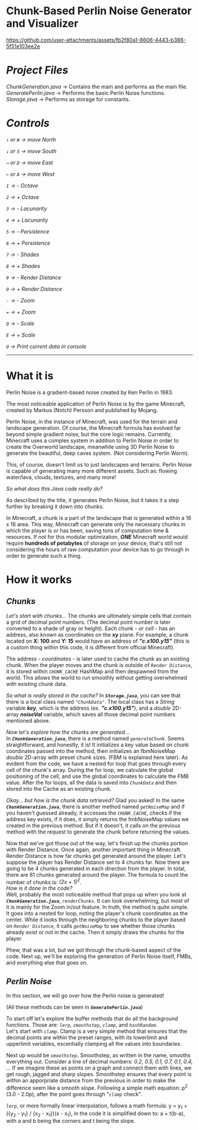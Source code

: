 # Chunk-Based Perlin Noise Generator and Visualizer

https://github.com/user-attachments/assets/fb2f80a1-8606-4443-b386-5f51e103ee2e

# *Project Files*
*ChunkGeneration.java* → Contains the main and performs as the main file.  
*GeneratePerlin.java* → Performs the basic Perlin Noise functions.  
*Storage.java* → Performs as storage for constants.  

# *Controls*
*`↑` or `W` → move North*

*`↓` or `S` → move South*

*`→` or `D` → move East*

*`←` or `A` → move West*

*`1` → - Octave*

*`2` → + Octave*

*`3` → - Lacunarity*

*`4` → + Lacunarity*

*`5` → - Persistence*

*`6` → + Persistence*

*`7` → - Shades*

*`8` → + Shades*

*`9` → - Render Distance*

*`0` → + Render Distance*

*`-` → - Zoom*

*`=` → + Zoom*

*`Q` → - Scale*

*`E` → + Scale*

*`O` → Print current data in console*
- - -
# What it is
Perlin Noise is a gradient-based noise created by Ken Perlin in 1983.

The most noticeable application of Perlin Noise is by the game Minecraft, created by Markus (Notch) Persson and published by Mojang.

Perlin Noise, in the instance of Minecraft, was used for the terrain and landscape generation. Of course, the Minecraft formula has evolved far beyond simple gradient noise, but the core logic remains.
Currently, Minecraft uses a complex system in addition to Perlin Noise in order to create the Overworld landscape, meanwhile using 3D Perlin Noise to generate the beautiful, deep caves system. (Not considering Perlin Worm).

This, of course, doesn't limit us to just landscapes and terrains. Perlin Noise is capable of generating many more different assets. Such as: flowing water/lava, clouds, textures, and many more!

*So what does this Java code really do?*

As described by the title, it generates Perlin Noise, but it takes it a step further by breaking it down into chunks.

In Minecraft, a chunk is a part of the landscape that is generated within a 16 x 16 area. This way, Minecraft can generate only the necessary chunks in which the player is or has been, saving tons of computation time & resources. If not for this modular optimization, ***ONE*** Minecraft world would require **hundreds of petabytes** of storage on your device, that's still not considering the hours of raw computation your device has to go through in order to generate such a thing.

# How it works

## *Chunks*
*Let's start with chunks...* The chunks are ultimately simple cells that contain a grid of decimal point numbers. (The decimal point number is later converted to a shade of gray or height). 
Each chunk - *or cell* - has an address, also known as coordinates on the **xy** plane. For example, a chunk located on **X: 100** and **Y: 15** would have an address of ***"c.x100.y15"*** (this is a custom thing within this code, it is different from official Minecraft).

The address - *coordinates* - is later used to cache the chunk as an existing chunk. When the player moves and the chunk is outside of *`Render Distance`*, it is stored within *`CHUNK_CACHE`* HashMap and then despawned from the world. This allows the world to run smoothly without getting overwhelmed with existing chunk data.

*So what is really stored in the cache?*
In ***`Storage.java`***, you can see that there is a local class named *`"ChunkData"`*. The local class has a *String* variable ***key***, which is the address (ex. ***"c.x100.y15"***), and a *double* 2D-array ***noiseVal*** variable, which saves all those decimal point numbers mentioned above.

*Now let's explore how the chunks are generated...*  
In ***`ChunkGeneration.java`***, there is a method named *`generateChunk`*. Seems straightforward, and honestly, it is! It initializes a key value based on chunk coordinates passed into the method, then initializes an fbmNoiseMap *double* 2D-array with preset chunk sizes. (FBM is explained here later). As evident from the code, we have a nested for loop that goes through every cell of the chunk's array. During the for loop, we calculate the global positioning of the cell, and use the global coordinates to calculate the FMB value. After the for loops, all the data is saved into *`ChunkData`* and then stored into the Cache as an existing chunk. 

*Okay... but how is the chunk data retrieved?*
Glad you asked! In the same ***`ChunkGeneration.java`***, there is another method named *`getNoiseMap`* and if you haven't guessed already, it accesses the *`CHUNK_CACHE`*, checks if the address key exists, if it does, it simply returns the fmbNoiseMap values we created in the previous method. But if it doesn't, it calls on the previous method with the request to generate the chunk before returning the values.

Now that we've got those out of the way, let's finish up the chunks portion with Render Distance. Once again, another important thing in Minecraft. Render Distance is how far chunks get generated around the player. Let's suppose the player has Render Distance set to 4 chunks far. Now there are going to be 4 chunks generated in each direction from the player. In total, there are 81 chunks generated around the player. The formula to count the number of chunks is: *(2x + 1)<sup>2</sup>*.  
*How is it done in the code?*  
Well, probably the most noticeable method that pops up when you look at ***`ChunkGeneration.java`***, *`renderChunks`*. It can look overwhelming, but most of it is mainly for the Zoom in/out feature. In truth, the method is quite simple. It goes into a nested for loop, noting the player's chunk coordinates as the center. While it looks through the neighboring chunks to the player based on *`Render Distance`*, it calls *`getNoiseMap`* to see whether those chunks already exist or not in the cache. Then it simply draws the chunks for the player. 

Phew, that was a lot, but we got through the chunk-based aspect of the code. Next up, we'll be exploring the generation of Perlin Noise itself, FMBs, and everything else that goes on.

## *Perlin Noise*

In this section, we will go over how the Perlin noise is generated!

(All these methods can be seen in ***`GeneratePerlin.java`***)

To start off let's explore the buffer methods that do all the background functions. Those are: *`lerp`*, *`smoothstep`*, *`clamp`*, and *`hashRandom`*.  
Let's start with *`clamp`*. Clamp is a very simple method that ensures that the decimal points are within the preset ranges, with its lowerlimit and upperlimit variables, escentially clamping all the values into boundaries.

Next up would be *`smoothstep`*. Smoothstep, as written in the name, smooths everything out. Consider a line of decimal numbers: *0.2, 0.5, 0.1, 0.7, 0.1, 0.4, ...* If we imagine these as points on a graph and connect them with lines, we get rough, jagged and sharp slopes. Smoothstep ensures that every point is within an apporpriate distance from the previous in order to make the difference seem like a smooth slope. Following a simple math equation: p<sup>2</sup> (3.0 - 2.0p), after the point goes through "*`clamp`* check".

*`lerp`*, or more formally linear interpolation, follows a math formula: y = y<sub>1</sub> + ({y<sub>2</sub> - y<sub>1</sub>} / {x<sub>2</sub> - x<sub>1</sub>})(x - x<sub>1</sub>), in the code it is simplified down to: a + t(b-a), with a and b being the corners and t being the slope.
